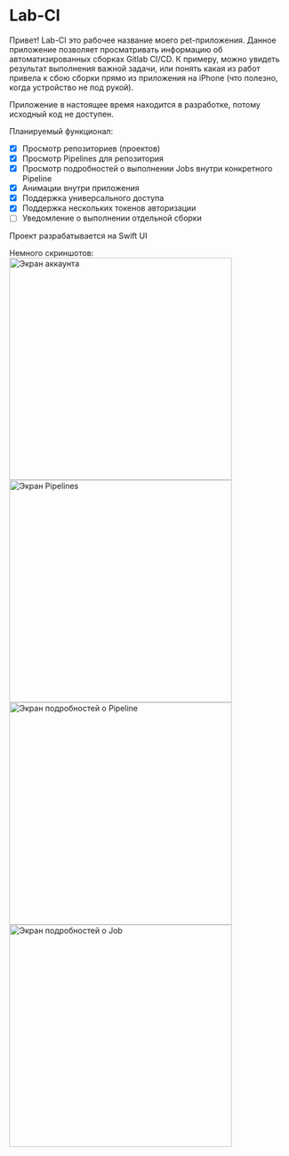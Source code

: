 # Lab-CI
Привет!
Lab-CI это рабочее название моего pet-приложения.
Данное приложение позволяет просматривать информацию об автоматизированных сборках Gitlab CI/CD.
К примеру, можно увидеть результат выполнения важной задачи, или понять какая из работ привела к сбою сборки прямо из приложения на iPhone (что полезно, когда устройство не под рукой).

Приложение в настоящее время находится в разработке, потому исходный код не доступен.

Планируемый функционал:
- [x] Просмотр репозиториев (проектов)
- [x] Просмотр Pipelines для репозитория
- [x] Просмотр подробностей о выполнении Jobs внутри конкретного Pipeline
- [x] Анимации внутри приложения
- [x] Поддержка универсального доступа
- [x] Поддержка нескольких токенов авторизации
- [ ] Уведомление о выполнении отдельной сборки

Проект разрабатывается на Swift UI

Немного скриншотов:
<br>
<img alt="Экран аккаунта" src="./img/IMG_1.jpg" width="400"/>
<img alt="Экран Pipelines" src="./img/IMG_2.PNG" width="400"/>
<img alt="Экран подробностей о Pipeline" src="./img/IMG_3.jpg" width="400"/>
<img alt="Экран подробностей о Job" src="./img/IMG_4.jpg" width="400"/>
